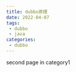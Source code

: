 ```yaml
---
title: dubbo原理
date: 2022-04-07
tags:
 - dubbo
 - java
categories:
 - dubbo
---
```


second page in category1